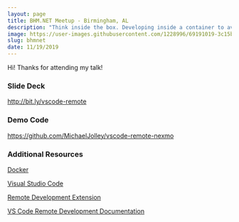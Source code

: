 ```yaml
---
layout: page
title: BHM.NET Meetup - Birmingham, AL
description: "Think inside the box. Developing inside a container to avoid conflicts, improve security and speed up on-boarding"
image: https://user-images.githubusercontent.com/1228996/69191019-3c15b480-0ae7-11ea-9112-ead443d90563.png
slug: bhmnet
date: 11/19/2019
---
```


Hi! Thanks for attending my talk!

### Slide Deck

<a href="http://bit.ly/vscode-remote" target="_blank">http://bit.ly/vscode-remote</a>

### Demo Code

<a href="https://github.com/MichaelJolley/vscode-remote-nexmo" target="_blank">https://github.com/MichaelJolley/vscode-remote-nexmo</a>

### Additional Resources

<a href="https://www.docker.com/" target="_blank">Docker</a>

<a href="https://code.visualstudio.com/" target="_blank">Visual Studio Code</a>

<a href="https://marketplace.visualstudio.com/items?itemName=ms-vscode-remote.vscode-remote-extensionpack" target="_blank">Remote Development Extension</a>

<a href="https://code.visualstudio.com/docs/remote/remote-overview" target="_blank">VS Code Remote Development Documentation</a>
